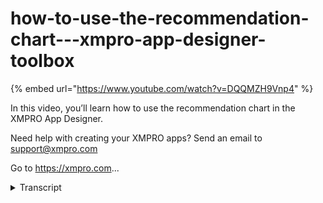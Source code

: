 # how-to-use-the-recommendation-chart---xmpro-app-designer-toolbox
{% embed url="https://www.youtube.com/watch?v=DQQMZH9Vnp4" %}



In this video, you’ll learn how to use the recommendation chart in the XMPRO App Designer.

Need help with creating your XMPRO apps? Send an email to support@xmpro.com

Go to https://xmpro.com...
<details>
<summary>Transcript</summary>In this video, you’ll learn how to use the recommendation chart in the XMPRO App Designer.

Need help with creating your XMPRO apps? Send an email to support@xmpro.com

Go to https://xmpro.com...
the recommendation chart is useful to

check the status of your items at a

glance by displaying the number and

severity of unresolved alerts for one or

more recommendations to begin drag the

recommendations chart onto the page with

that configuration this will display a

chart of all open recommendations alerts

grouped by their severity you can also

filter the recommendations that are

included in the account by selecting

them here D selecting all

recommendations will call us all

recommendations to be counted which is

the best method of doing so as it will

automatically include recommendations

created after the page is designed well

launch the page to view the difference

in configuration the chart on the left

is counting all recommendation alerts

while the chart on the right he's n the

counting the selected recommendations

and thus has a small account this has

been a demonstration of the

recommendation shot in app designer

thank you for watching
</details>
